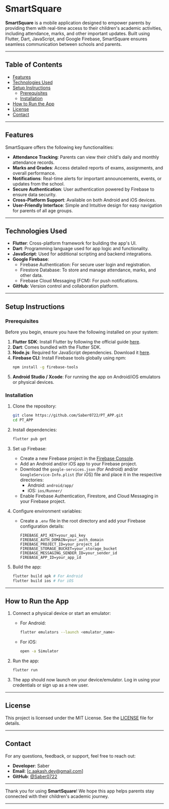 # SmartSquare

**SmartSquare** is a mobile application designed to empower parents by providing them with real-time access to their children's academic activities, including attendance, marks, and other important updates. Built using Flutter, Dart, JavaScript, and Google Firebase, SmartSquare ensures seamless communication between schools and parents.

---

## Table of Contents

- [Features](#features)
- [Technologies Used](#technologies-used)
- [Setup Instructions](#setup-instructions)
  - [Prerequisites](#prerequisites)
  - [Installation](#installation)
- [How to Run the App](#how-to-run-the-app)
- [License](#license)
- [Contact](#contact)

---

## Features

SmartSquare offers the following key functionalities:

- **Attendance Tracking**: Parents can view their child's daily and monthly attendance records.
- **Marks and Grades**: Access detailed reports of exams, assignments, and overall performance.
- **Notifications**: Real-time alerts for important announcements, events, or updates from the school.
- **Secure Authentication**: User authentication powered by Firebase to ensure data security.
- **Cross-Platform Support**: Available on both Android and iOS devices.
- **User-Friendly Interface**: Simple and Intuitive design for easy navigation for parents of all age groups.

---

## Technologies Used

- **Flutter**: Cross-platform framework for building the app's UI.
- **Dart**: Programming language used for app logic and functionality.
- **JavaScript**: Used for additional scripting and backend integrations.
- **Google Firebase**:
  - Firebase Authentication: For secure user login and registration.
  - Firestore Database: To store and manage attendance, marks, and other data.
  - Firebase Cloud Messaging (FCM): For push notifications.
- **GitHub**: Version control and collaboration platform.

---

## Setup Instructions

### Prerequisites

Before you begin, ensure you have the following installed on your system:

1. **Flutter SDK**: Install Flutter by following the official guide [here](https://flutter.dev/docs/get-started/install).
2. **Dart**: Comes bundled with the Flutter SDK.
3. **Node.js**: Required for JavaScript dependencies. Download it [here](https://nodejs.org/).
4. **Firebase CLI**: Install Firebase tools globally using npm:
   ```bash
   npm install -g firebase-tools
   ```
5. **Android Studio / Xcode**: For running the app on Android/iOS emulators or physical devices.

### Installation

1. Clone the repository:
   ```bash
   git clone https://github.com/Saber0722/PT_APP.git
   cd PT_APP
   ```

2. Install dependencies:
   ```bash
   flutter pub get
   ```

3. Set up Firebase:
   - Create a new Firebase project in the [Firebase Console](https://console.firebase.google.com/).
   - Add an Android and/or iOS app to your Firebase project.
   - Download the `google-services.json` (for Android) and/or `GoogleService-Info.plist` (for iOS) file and place it in the respective directories:
     - Android: `android/app/`
     - iOS: `ios/Runner/`
   - Enable Firebase Authentication, Firestore, and Cloud Messaging in your Firebase project.

4. Configure environment variables:
   - Create a `.env` file in the root directory and add your Firebase configuration details:
     ```env
     FIREBASE_API_KEY=your_api_key
     FIREBASE_AUTH_DOMAIN=your_auth_domain
     FIREBASE_PROJECT_ID=your_project_id
     FIREBASE_STORAGE_BUCKET=your_storage_bucket
     FIREBASE_MESSAGING_SENDER_ID=your_sender_id
     FIREBASE_APP_ID=your_app_id
     ```

5. Build the app:
   ```bash
   flutter build apk # For Android
   flutter build ios # For iOS
   ```

---

## How to Run the App

1. Connect a physical device or start an emulator:
   - For Android:
     ```bash
     flutter emulators --launch <emulator_name>
     ```
   - For iOS:
     ```bash
     open -a Simulator
     ```

2. Run the app:
   ```bash
   flutter run
   ```

3. The app should now launch on your device/emulator. Log in using your credentials or sign up as a new user.

---

## License

This project is licensed under the MIT License. See the [LICENSE](LICENSE) file for details.

---

## Contact

For any questions, feedback, or support, feel free to reach out:

- **Developer**: Saber
- **Email**: [c.aakash.dev@gmail.com] <!-- Replace with your email -->
- **GitHub**: [@Saber0722](https://github.com/Saber0722)

---

Thank you for using **SmartSquare**! We hope this app helps parents stay connected with their children's academic journey.

---
